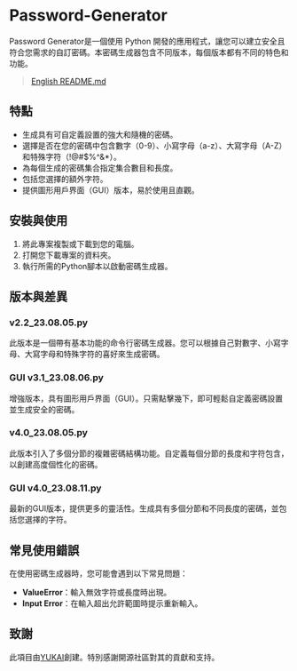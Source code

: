 # Password-Generator

Password Generator是一個使用 Python 開發的應用程式，讓您可以建立安全且符合您需求的自訂密碼。本密碼生成器包含不同版本，每個版本都有不同的特色和功能。
> [English README.md](https://github.com/oniyukai/Password-Generator)

## 特點

- 生成具有可自定義設置的強大和隨機的密碼。
- 選擇是否在您的密碼中包含數字（0-9）、小寫字母（a-z）、大寫字母（A-Z）和特殊字符（!@#$%^&*）。
- 為每個生成的密碼集合指定集合數目和長度。
- 包括您選擇的額外字符。
- 提供圖形用戶界面（GUI）版本，易於使用且直觀。

## 安裝與使用

1. 將此專案複製或下載到您的電腦。
2. 打開您下載專案的資料夾。
3. 執行所需的Python腳本以啟動密碼生成器。

## 版本與差異

### v2.2_23.08.05.py

此版本是一個帶有基本功能的命令行密碼生成器。您可以根據自己對數字、小寫字母、大寫字母和特殊字符的喜好來生成密碼。

### GUI v3.1_23.08.06.py

增強版本，具有圖形用戶界面（GUI）。只需點擊幾下，即可輕鬆自定義密碼設置並生成安全的密碼。

### v4.0_23.08.05.py

此版本引入了多個分節的複雜密碼結構功能。自定義每個分節的長度和字符包含，以創建高度個性化的密碼。

### GUI v4.0_23.08.11.py

最新的GUI版本，提供更多的靈活性。生成具有多個分節和不同長度的密碼，並包括您選擇的字符。

## 常見使用錯誤

在使用密碼生成器時，您可能會遇到以下常見問題：

- **ValueError**：輸入無效字符或長度時出現。
- **Input Error**：在輸入超出允許範圍時提示重新輸入。

## 致謝

此項目由[YUKAI](https://github.com/oniyukai)創建。特別感謝開源社區對其的貢獻和支持。
